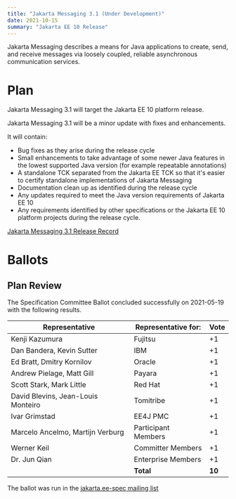 ```yaml
---
title: "Jakarta Messaging 3.1 (Under Development)"
date: 2021-10-15
summary: "Jakarta EE 10 Release"
---
```


Jakarta Messaging describes a means for Java applications to create, send, and receive messages via loosely coupled, reliable asynchronous communication services.

# Plan
Jakarta Messaging 3.1 will target the Jakarta EE 10 platform release. 

Jakarta Messaging 3.1 will be a minor update with fixes and enhancements. 

It will contain:

* Bug fixes as they arise during the release cycle
* Small enhancements to take advantage of some newer Java features in the lowest supported Java version (for example repeatable annotations)
* A standalone TCK separated from the Jakarta EE TCK so that it's easier to certify standalone implementations of Jakarta Messaging
* Documentation clean up as identified during the release cycle
* Any updates required to meet the Java version requirements of Jakarta EE 10
* Any requirements identified by other specifications or the Jakarta EE 10 platform projects during the release cycle.


[Jakarta Messaging 3.1 Release Record](https://projects.eclipse.org/projects/ee4j.jms/releases/3.1.0)

# Ballots

## Plan Review

The Specification Committee Ballot concluded successfully on 2021-05-19 with the following results.

| Representative                                 | Representative for: |  Vote   |
|------------------------------------------------|---------------------|---------|
| Kenji Kazumura                                 | Fujitsu             |   +1    |
| Dan Bandera, Kevin Sutter                      | IBM                 |   +1    |
| Ed Bratt, Dmitry Kornilov                      | Oracle              |   +1    |
| Andrew Pielage, Matt Gill                      | Payara              |   +1    |
| Scott Stark, Mark Little                       | Red Hat             |   +1    |
| David Blevins, Jean-Louis Monteiro             | Tomitribe           |   +1    |
| Ivar Grimstad                                  | EE4J PMC            |   +1    |
| Marcelo Ancelmo, Martijn Verburg               | Participant Members |   +1    |
| Werner Keil                                    | Committer Members   |   +1    |
| Dr. Jun Qian                                   | Enterprise Members  |   +1    |
|                                                | **Total**           | **10**  |

The ballot was run in the [jakarta.ee-spec mailing list](https://www.eclipse.org/lists/jakarta.ee-spec/msg01793.html)